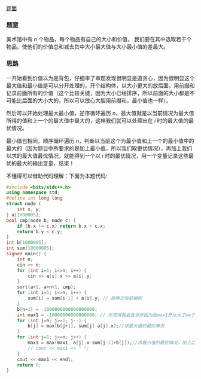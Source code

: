 [题面](https://www.luogu.com.cn/problem/AT_joi2018ho_b)

### 题意

美术馆中有 $n$ 个物品，每个物品有自己的大小和价值，
我们要在其中选取若干个物品，使他们的价值总和减去其中大小最大值与大小最小值的差最大。

### 思路

一开始看到价值以为是背包，仔细审了审题发现很明显是道贪心，因为很明显这个最大值和最小值是可以分开处理的，开个结构体，以大小更大的放后面，用前缀和记录前面所有的价值（这个比较关键，因为大小已经排序，所以前面的大小都是不可能比后面的大小大的，所以可以放心大胆用前缀和，最小值也一样）。

然后可以开始处理最大最小值，逆序循环遍历 $n$，最大值就是以当前情况为最大值所得的值和上一个的最大值中最大的，这样我们就可以处理出在 $i$ 时的最大值的最优情况。

最小值也相同，顺序循环遍历 $n$，判断以当前这个为最小值和上一个的最小值中的最大的（因为题目中所要求的是加上最小值，所以我们取更优情况），再加上我们以求的最大值最优情况，就能得到一个以 $i$ 时的最优情况，用一个变量记录这些最优的最大的输出变量，结束！

不懂得可以借助代码理解：下面为本题代码:

``` cpp
#include <bits/stdc++.h>
using namespace std;
#define int long long
struct node {
    int x, y;
} a[1000005];
bool cmp(node b, node c) {
    if (b.x != c.x) return b.x < c.x;
    return b.y < c.y;
}
int b[1000005];
int sum[10000005];
signed main() {
    int n;
    cin >> n;
    for (int i=1; i<=n; i++) {
        cin >> a[i].x >> a[i].y;
    }
    sort(a+1, a+n+1, cmp);
    for (int i=1; i<=n; i++) {
        sum[i] = sum[i-1] + a[i].y; // 排序之后前缀和
    }
    b[n+1] = -1000000000000000000;
    int max1 = -10000000000000000; // 你觉得我会告诉你因为我max1开太大了wa了五六次吗QAQ
    for (int j=n; j>=1; j--) {
        b[j] = max(b[j+1], sum[j]-a[j].x);//求最大值的最优情况
    }
    for (int j=1; j<=n; j++) {
        max1 = max(max1, a[j].x-sum[j-1]+b[j]);//求最小值的最优情况，加上之前求的最大值最优情况就变成了本题要求的。
        // cout << max1 << " ";
    }
    cout << max1 << endl;
    return 0;
}

```